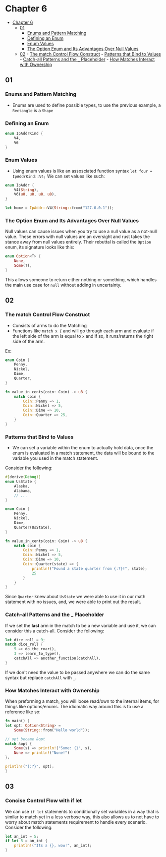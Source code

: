 # Chapter 6

<!--toc:start-->

- [Chapter 6](#chapter-6)
  - [01](#01)
    - [Enums and Pattern Matching](#enums-and-pattern-matching)
    - [Defining an Enum](#defining-an-enum)
    - [Enum Values](#enum-values)
    - [The Option Enum and Its Advantages Over Null Values](#the-option-enum-and-its-advantages-over-null-values)
  - [02](#02) - [The match Control Flow Construct](#the-match-control-flow-construct) - [Patterns that Bind to Values](#patterns-that-bind-to-values) - [Catch-all Patterns and the \_ Placeholder](#catch-all-patterns-and-the-placeholder) - [How Matches Interact with Ownership](#how-matches-interact-with-ownership)
  <!--toc:end-->

## 01

### Enums and Pattern Matching

- Enums are used to define possible types, to use the previous example, a `Rectangle` is a `Shape`

### Defining an Enum

```rust
enum IpAddrKind {
    V4,
    V6
}
```

### Enum Values

- Using enum values is like an assosciated function syntax `let four = IpAddrKind::V4;`
  We can set values like such:

```rust
enum IpAddr {
    V4(String),
    V6(u8, u8, u8, u8),
}

let home = IpAddr::V4(String::from("127.0.0.1"));
```

### The Option Enum and Its Advantages Over Null Values

Null values can cause issues when you try to use a null value as a not-null value. These errors with null values are an oversight and rust takes the stance away from null values entirely. Their rebuttal is called the `Option` enum, its signature looks like this:

```rust
enum Option<T> {
    None,
    Some(T),
}
```

This allows someone to return either nothing or something, which handles the main use case for `null` without adding in uncertainty.

## 02

### The match Control Flow Construct

- Consists of arms to do the Matching
- Functions like `match x {` and will go through each arm and evaluate if the left side of the arm is equal to `x` and if so, it runs/returns the right side of the arm.

Ex:

```rust
enum Coin {
    Penny,
    Nickel,
    Dime,
    Quarter,
}

fn value_in_cents(coin: Coin) -> u8 {
    match coin {
        Coin::Penny => 1,
        Coin::Nickel => 5,
        Coin::Dime => 10,
        Coin::Quarter => 25,
    }
}
```

### Patterns that Bind to Values

- We can set a variable within the enum to actually hold data, once the enum is evaluated in a match statement, the data will be bound to the variable you used in the match statement.

Consider the following:

```rust
#[derive(Debug)]
enum UsState {
    Alaska,
    Alabama,
    // ...
}

enum Coin {
    Penny,
    Nickel,
    Dime,
    Quarter(UsState),
}

fn value_in_cents(coin: Coin) -> u8 {
    match coin {
        Coin::Penny => 1,
        Coin::Nickel => 5,
        Coin::Dime => 10,
        Coin::Quarter(state) => {
            println!("Found a state quarter from {:?}!", state);
            25
        }
    }
}
```

Since `Quarter` knew about `UsState` we were able to use it in our math statement with no issues, and, we were able to print out the result.

### Catch-all Patterns and the \_ Placeholder

If we set the **last** arm in the match to be a new variable and use it, we can consider this a catch-all.
Consider the following:

```rust
let dice_roll = 9;
match dice_roll {
    5 => do_the_roar(),
    3 => learn_to_type(),
    catchAll => another_function(catchAll),
}
```

If we don't need the value to be passed anywhere we can do the same syntax but replace `catchAll` with `_`.

### How Matches Interact with Ownership

When preforming a match, you will loose read/own to the internal items, for things like options/enums. The idiomatic way around this is to use a reference like so:

```rust
fn main() {
let opt: Option<String> =
    Some(String::from("Hello world"));

// opt became &opt
match &opt {
    Some(s) => println!("Some: {}", s),
    None => println!("None!")
};

println!("{:?}", opt);
}
```

## 03

### Concise Control Flow with if let

We can use `if let` statements to conditionally set variables in a way that is similar to match yet in a less verbose way, this also allows us to not have to worry about match statements requirement to handle every scenario. Consider the following:

```rust
let an_int = 5;
if let 5 = an_int {
    println!("Its a {}, wow!", an_int);
}
```
